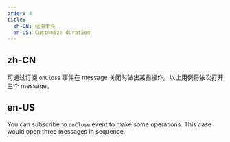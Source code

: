 ```yaml
---
order: 4
title:
  zh-CN: 结束事件
  en-US: Customize duration
---
```


## zh-CN

可通过订阅 `onClose` 事件在 message 关闭时做出某些操作。以上用例将依次打开三个 message。

## en-US

You can subscribe to `onClose` event to make some operations. This case would open three messages in sequence.

